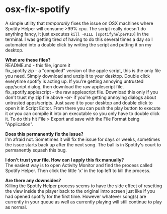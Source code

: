 # osx-fix-spotify

A simple utility that _temporarily_ fixes the issue on OSX machines where Spotify Helper will consume >99% cpu. The script really doesn't do anything fancy, it just executes `kill -KILL [spotifyhelperPID]` in the terminal.  I was getting tired of having to do this several times a day so I automated into a double click by writing the script and putting it on my desktop.


**What are these files?**  
README.md - this file, ignore it  
fix_spotify.zip - a "compiled" version of the apple script, this is the only file you need. Simply download and unzip it to your desktop. Double click everytime spotify is acting up. If you're getting annoying untrusted app/script dialog, then download the raw applescript file.  
fix_spotify.applescript - the raw applescript file. Download this only if you don't trust my zip file above -or- if you're getting annoying dialogs about untrusted apps/scripts. Just save it to your desktop and double click to open it in Script Editor. From there you can push the play button to execute it _or_ you can compile it into an executable so you only have to double click it. To do this hit File > Export and save with the File Format being "Application".


**Does this permanently fix the issue?**  
I'm afraid not. Sometimes it will fix the issue for days or weeks, sometimes the issue starts back up after the next song. The ball is in Spotify's court to permanently squash this bug.


**I don't trust your file. How can I apply this fix manually?**  
The easiest way is to open Activity Monitor and find the process called Spotify Helper. Then click the little 'x' in the top left to kill the process.


**Are there any downsides?**  
Killing the Spotify Helper process seems to have the side effect of resetting the view inside the player back to the original intro screen just like if you had opened spotify for the first time. However whatever song(s) are currently in your queue as well as currently playing will still continue to play as normal.
